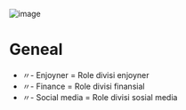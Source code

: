 ![image](https://github.com/osiic/atlantis-report/assets/96474947/13c8f25a-9d87-4828-b272-ead474b857a9)

# Geneal
- 〃- Enjoyner = Role divisi enjoyner
- 〃- Finance = Role divisi finansial
- 〃- Social media = Role divisi sosial media
